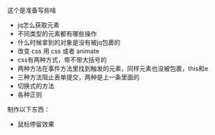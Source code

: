 这个是准备写些啥

- jq怎么获取元素
- 不同类型的元素都有哪些操作
- 什么时候拿到的对象是没有被jq包裹的
- 改变 css 用 css 或者 animate
- css有两种方式，带不带大括号的
- 两种方法在事件方法里找到触发的元素，同样元素也没被包裹，this和e
- 三种方法阻止表单提交，两种是上一条里面的
- 切换式的方法
- 各种正则

制作以下东西：

- 鼠标停留效果

